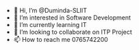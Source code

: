 - 👋 Hi, I’m @Duminda-SLIIT
- 👀 I’m interested in Software Development
- 🌱 I’m currently learning IT
- 💞️ I’m looking to collaborate on ITP Project
- 📫 How to reach me 0765742200

<!---
Duminda-SLIIT/Duminda-SLIIT is a ✨ special ✨ repository because its `README.md` (this file) appears on your GitHub profile.
You can click the Preview link to take a look at your changes.
--->
